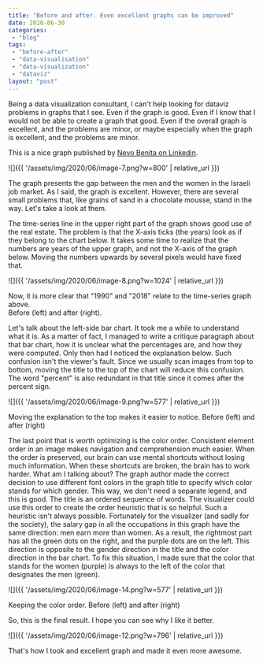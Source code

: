 ```yaml
---
title: "Before and after. Even excellent graphs can be improved"
date: 2020-06-30
categories: 
 - "blog"
tags: 
 - "before-after"
 - "data-visualisation"
 - "data-visualization"
 - "dataviz"
layout: "post"
---
```


Being a data visualization consultant, I can't help looking for dataviz problems in graphs that I see. Even if the graph is good. Even if I know that I would not be able to create a graph that good. Even if the overall graph is excellent, and the problems are minor, or maybe especially when the graph is excellent, and the problems are minor.

This is a nice graph published by [Nevo Benita on Linkedin](https://www.linkedin.com/feed/update/urn:li:activity:6683047397792194560/).

![]({{ '/assets/img/2020/06/image-7.png?w=800' | relative_url }})

The graph presents the gap between the men and the women in the Israeli job market. As I said, the graph is excellent. However, there are several small problems that, like grains of sand in a chocolate mousse, stand in the way. Let's take a look at them.

The time-series line in the upper right part of the graph shows good use of the real estate. The problem is that the X-axis ticks (the years) look as if they belong to the chart below. It takes some time to realize that the numbers are years of the upper graph, and not the X-axis of the graph below. Moving the numbers upwards by several pixels would have fixed that.

![]({{ '/assets/img/2020/06/image-8.png?w=1024' | relative_url }})

Now, it is more clear that "1990" and "2018" relate to the time-series graph above.  
Before (left) and after (right).

Let's talk about the left-side bar chart. It took me a while to understand what it is. As a matter of fact, I managed to write a critique paragraph about that bar chart, how it is unclear what the percentages are, and how they were computed. Only then had I noticed the explanation below. Such confusion isn't the viewer's fault. Since we usually scan images from top to bottom, moving the title to the top of the chart will reduce this confusion. The word "percent" is also redundant in that title since it comes after the percent sign.

![]({{ '/assets/img/2020/06/image-9.png?w=577' | relative_url }})

Moving the explanation to the top makes it easier to notice. Before (left) and after (right)

The last point that is worth optimizing is the color order. Consistent element order in an image makes navigation and comprehension much easier. When the order is preserved, our brain can use mental shortcuts without losing much information. When these shortcuts are broken, the brain has to work harder. What am I talking about? The graph author made the correct decision to use different font colors in the graph title to specify which color stands for which gender. This way, we don't need a separate legend, and this is good. The title is an ordered sequence of words. The visualizer could use this order to create the order heuristic that is so helpful. Such a heuristic isn't always possible. Fortunately for the visualizer (and sadly for the society), the salary gap in all the occupations in this graph have the same direction: men earn more than women. As a result, the rightmost part has all the green dots on the right, and the purple dots are on the left. This direction is opposite to the gender direction in the title and the color direction in the bar chart. To fix this situation, I made sure that the color that stands for the women (purple) is always to the left of the color that designates the men (green).

![]({{ '/assets/img/2020/06/image-14.png?w=577' | relative_url }})

Keeping the color order. Before (left) and after (right)

So, this is the final result. I hope you can see why I like it better.

![]({{ '/assets/img/2020/06/image-12.png?w=796' | relative_url }})

That's how I took and excellent graph and made it even more awesome.
